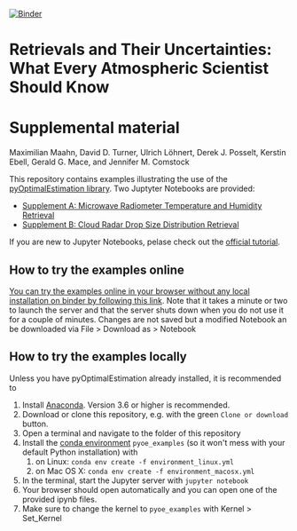 [![Binder](https://mybinder.org/badge_logo.svg)](https://mybinder.org/v2/gh/maahn/pyOptimalEstimation_examples/master?filepath=Index.ipynb)

# Retrievals and Their Uncertainties: What Every Atmospheric Scientist Should Know 
# Supplemental material

Maximilian Maahn, David D. Turner, Ulrich Löhnert, Derek J. Posselt, Kerstin Ebell, Gerald G. Mace, and Jennifer M. Comstock

This repository contains examples illustrating the use of the [pyOptimalEstimation library](https://github.com/maahn/pyOptimalEstimation). Two Juptyter Notebooks are provided:

* [Supplement A: Microwave Radiometer Temperature and Humidity Retrieval ](Supplement%20A%20-%20MWR%20retrieval.ipynb)
* [Supplement B: Cloud Radar Drop Size Distribution Retrieval ](Supplement%20B%20-%20DSD%20retrieval.ipynb)

If you are new to Jupyter Notebooks, pelase check out the [official tutorial](https://mybinder.org/v2/gh/ipython/ipython-in-depth/master?filepath=binder/Index.ipynb).


## How to try the examples online
[You can try the examples online in your browser without any local installation on binder by following this link](https://mybinder.org/v2/gh/maahn/pyOptimalEstimation_examples/master?filepath=Index.ipynb). Note that it takes a minute or two to launch the server and that the server shuts down when you do not use it for a couple of minutes. Changes are not saved but a modified Notebook an be downloaded via File > Download as > Notebook

## How to try the examples locally
Unless you have pyOptimalEstimation already installed, it is recommended to 

1. Install [Anaconda](https://www.anaconda.com/distribution/#download-section). Version 3.6 or higher is recommended.
2. Download or clone this repository, e.g. with the green `Clone or download` button. 
3. Open a terminal and navigate to the folder of this repository
4. Install the [conda environment](https://docs.conda.io/projects/conda/en/latest/user-guide/tasks/manage-environments.html) `pyoe_examples` (so it won't mess with your default Python installation) with 
    1. on Linux: `conda env create -f environment_linux.yml`
    2. on Mac OS X: `conda env create -f environment_macosx.yml`
5. In the terminal, start the Jupyter server with `jupyter notebook` 
6. Your browser should open automatically and you can open one of the provided ipynb files.
7. Make sure to change the kernel to `pyoe_examples` with Kernel > Set_Kernel





